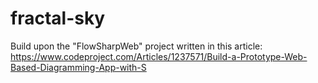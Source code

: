 # fractal-sky
Build upon the "FlowSharpWeb" project written in this article: https://www.codeproject.com/Articles/1237571/Build-a-Prototype-Web-Based-Diagramming-App-with-S

